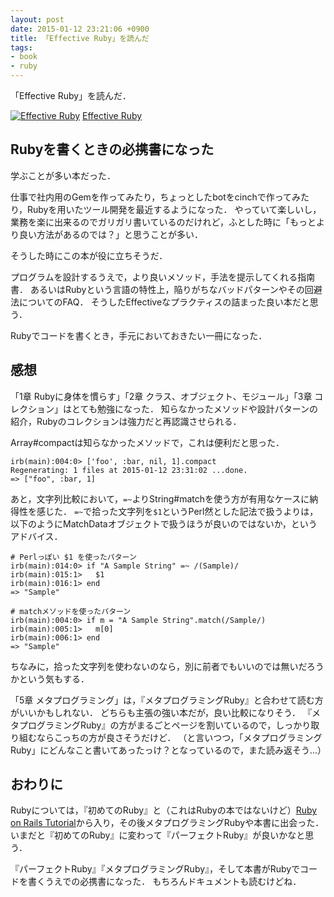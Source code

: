 ```yaml
---
layout: post
date: 2015-01-12 23:21:06 +0900
title: 「Effective Ruby」を読んだ
tags:
- book
- ruby
---
```

「Effective Ruby」を読んだ．

[![Effective Ruby](http://ecx.images-amazon.com/images/I/51zHkUmvyaL.jpg)](http://www.amazon.co.jp/exec/obidos/ASIN/4798139823/hifumiass-22/ref=nosim/)
[Effective Ruby](http://www.amazon.co.jp/exec/obidos/ASIN/4798139823/hifumiass-22/ref=nosim/)

## Rubyを書くときの必携書になった

学ぶことが多い本だった．

仕事で社内用のGemを作ってみたり，ちょっとしたbotをcinchで作ってみたり，Rubyを用いたツール開発を最近するようになった．
やっていて楽しいし，業務を楽に出来るのでガリガリ書いているのだけれど，ふとした時に「もっとより良い方法があるのでは？」と思うことが多い．

そうした時にこの本が役に立ちそうだ．

プログラムを設計するうえで，より良いメソッド，手法を提示してくれる指南書．
あるいはRubyという言語の特性上，陥りがちなバッドパターンやその回避法についてのFAQ．
そうしたEffectiveなプラクティスの詰まった良い本だと思う．

Rubyでコードを書くとき，手元においておきたい一冊になった．

## 感想

「1章 Rubyに身体を慣らす」「2章 クラス、オブジェクト、モジュール」「3章 コレクション」はとても勉強になった．
知らなかったメソッドや設計パターンの紹介，Rubyのコレクションは強力だと再認識させられる．

Array#compactは知らなかったメソッドで，これは便利だと思った．

```irb
irb(main):004:0> ['foo', :bar, nil, 1].compact                                                                                                                                                                                        Regenerating: 1 files at 2015-01-12 23:31:02 ...done.
=> ["foo", :bar, 1]
```

あと，文字列比較において，`=~`よりString#matchを使う方が有用なケースに納得性を感じた．
`=~`で拾った文字列を`$1`というPerl然とした記法で扱うよりは，以下のようにMatchDataオブジェクトで扱うほうが良いのではないか，というアドバイス．

```irb
# Perlっぽい $1 を使ったパターン
irb(main):014:0> if "A Sample String" =~ /(Sample)/
irb(main):015:1>   $1
irb(main):016:1> end
=> "Sample"

# matchメソッドを使ったパターン
irb(main):004:0> if m = "A Sample String".match(/Sample/)
irb(main):005:1>   m[0]
irb(main):006:1> end
=> "Sample"
```

ちなみに，拾った文字列を使わないのなら，別に前者でもいいのでは無いだろうかという気もする．

「5章 メタプログラミング」は，『メタプログラミングRuby』と合わせて読む方がいいかもしれない．
どちらも主張の強い本だが，良い比較になりそう．
『メタプログラミングRuby』の方がまるごとページを割いているので，しっかり取り組むならこっちの方が良さそうだけど．
（と言いつつ，「メタプログラミングRuby」にどんなこと書いてあったっけ？となっているので，また読み返そう...）

## おわりに

Rubyについては，『初めてのRuby』と（これはRubyの本ではないけど）[Ruby on Rails Tutorial](https://www.railstutorial.org/)から入り，その後メタプログラミングRubyや本書に出会った．
いまだと『初めてのRuby』に変わって『パーフェクトRuby』が良いかなと思う．

『パーフェクトRuby』『メタプログラミングRuby』，そして本書がRubyでコードを書くうえでの必携書になった．
もちろんドキュメントも読むけどね．
